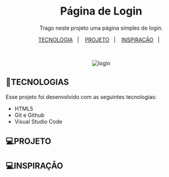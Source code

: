 <h1 align="center"> Página de Login </h1>

<p align="center">
Trago neste projeto uma página simples de login. <br/>
</p>

<p align="center">
  <a href="#-TECNOLOGIA">TECNOLOGIA</a>&nbsp;&nbsp;&nbsp;|&nbsp;&nbsp;&nbsp;
  <a href="#-PROJETO">PROJETO</a>&nbsp;&nbsp;&nbsp;|&nbsp;&nbsp;&nbsp;
   <a href="#-INSPIRAÇÃO">INSPIRAÇÃO</a>&nbsp;&nbsp;&nbsp;|&nbsp;&nbsp;&nbsp;

</p>



<br>

<p align="center">
  <img alt="login" src="https://user-images.githubusercontent.com/112019351/214960536-65439132-ac09-4293-b15d-1c5b7319d312.png">


## 🚀TECNOLOGIAS

Esse projeto foi desenvolvido com as seguintes tecnologias:

- HTML5 
- Git e Github
- Visual Studio Code

## 💻PROJETO
## 💻INSPIRAÇÃO
  

